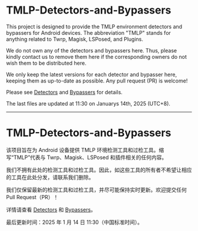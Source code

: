 # TMLP-Detectors-and-Bypassers

This project is designed to provide the TMLP environment detectors and bypassers for Android devices. The abbreviation "TMLP" stands for anything related to Twrp, Magisk, LSPosed, and Plugins. 

We do not own any of the detectors and bypassers here. Thus, please kindly contact us to remove them here if the corresponding owners do not wish them to be distributed here. 

We only keep the latest versions for each detector and bypasser here, keeping them as up-to-date as possible. Any pull request (PR) is welcome! 

Please see [Detectors](./Detectors/README.md) and [Bypassers](./Bypassers/README.md) for details. 

The last files are updated at 11:30 on Januarys 14th, 2025 (UTC+8). 

---

# TMLP-Detectors-and-Bypassers

该项目旨在为 Android 设备提供 TMLP 环境检测工具和过检工具。缩写“TMLP”代表与 Twrp、Magisk、LSPosed 和插件相关的任何内容。

我们不拥有此处的检测工具和过检工具。因此，如这些工具的所有者不希望让相应的工具在此处分发，请联系我们删除。

我们仅保留最新的检测工具和过检工具，并尽可能保持实时更新。欢迎提交任何 Pull Request（PR）！

详情请查看 [Detectors](./Detectors/README.md) 和 [Bypassers](./Bypassers/README.md)。

最后更新时间：2025 年 1 月 14 日 11:30（中国标准时间）。

